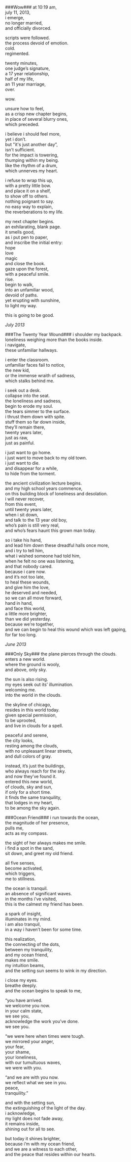 ###Wow###
at 10:19 am,  
july 11, 2013,  
i emerge,  
no longer married,  
and officially divorced.  

scripts were followed.  
the process devoid of emotion.  
cold.  
regimented.  

twenty minutes,  
one judge’s signature,  
a 17 year relationship,  
half of my life,  
an 11 year marriage,  
over.  

wow.  

unsure how to feel,  
as a crisp new chapter begins,  
in place of several blurry ones,  
which preceded.  

i believe i should feel more,  
yet i don’t.  
but "it's just another day”,  
isn't sufficient.  
for the impact is towering,  
thumping within my being.  
like the rhythm of a drum,  
which unnerves my heart.  

i refuse to wrap this up,  
with a pretty little bow.  
and place it on a shelf,  
to show off to others.  
nothing poignant to say.  
no easy way to explain,  
the reverberations to my life.  

my next chapter begins.  
an exhilarating, blank page.  
it smells good,  
as i put pen to paper,  
and inscribe the initial entry:  
hope  
love  
magic  
and close the book.  
gaze upon the forest,  
with a peaceful smile.  
rise.  
begin to walk,  
into an unfamiliar wood,  
devoid of paths.  
yet erupting with sunshine,  
to light my way.  

this is going to be good.  

_July 2013_  

###The Twenty Year Wound###
i shoulder my backpack.  
loneliness weighing more than the books inside.  
i navigate,  
these unfamiliar hallways.  

i enter the classroom.  
unfamiliar faces fail to notice,  
the new kid,  
or the immense wraith of sadness,  
which stalks behind me.  

i seek out a desk.  
collapse into the seat.  
the loneliness and sadness,  
begin to erode my soul.  
the tears simmer to the surface.  
i thrust them down with spite.  
stuff them so far down inside,  
they’ll remain there,  
twenty years later,  
just as raw,  
just as painful.  

i just want to go home.  
i just want to move back to my old town.  
i just want to die.  
and disappear for a while,  
to hide from the torment.  

the ancient civilization lecture begins.  
and my high school years commence,  
on this building block of loneliness and desolation.  
i will never recover,  
from this event,  
until twenty years later,  
when i sit down,  
and talk to the 13 year old boy,  
who’s pain is still very real,  
and who’s fears haunt this grown man today.  

so i take his hand,  
and lead him down these dreadful halls once more,  
and i try to tell him,  
what i wished someone had told him,  
when he felt no one was listening,  
and that nobody cared.  
because i care now.  
and it’s not too late,  
to heal these wounds,  
and give him the love,  
he deserved and needed,  
so we can all move forward,  
hand in hand,  
and face this world,  
a little more brighter,  
than we did yesterday.  
because we’re together,  
and we can begin to heal  this wound which was left gaping,  
for far too long.  

_June 2013_  

###Only Sky###
the plane pierces through the clouds.  
enters a new world.  
where the ground is wooly,  
and above, only sky.  

the sun is also rising.  
my eyes seek out its’ illumination.  
welcoming me.  
into the world in the clouds.  

the skyline of chicago,  
resides in this world today.  
given special permission,  
to be uprooted,  
and live in clouds for a spell.  

peaceful and serene,  
the city looks,  
resting among the clouds,  
with no unpleasant linear streets,  
and dull colors of gray.  

instead, it’s just the buildings,  
who always reach for the sky.  
and now they’ve found it.  
entered this new world,  
of clouds, sky and sun,  
if only for a short time.  
it finds the same tranquility,  
that lodges in my heart,  
to be among the sky again.  


###Ocean Friend###
i run towards the ocean,  
the magnitude of her presence,  
pulls me,  
acts as my compass.  

the sight of her always makes me smile.  
i find a spot in the sand,  
sit down, and greet my old friend.  

all five senses,  
become activated,  
which triggers,  
me to stillness.  

the ocean is tranquil.  
an absence of significant waves.  
in the months i’ve visited,  
this is the calmest my friend has been.  

a spark of insight,  
illuminates in my mind.  
i am also tranquil,  
in a way i haven’t been for some time.  

this realization,  
the connecting of the dots,  
between my tranquility,  
and my ocean friend,  
makes me smile.  
my intuition beams,  
and the setting sun seems to wink in my direction.  

i close my eyes.  
breathe deeply.  
and the ocean begins to speak to me,  

“you have arrived.  
we welcome you now.  
in your calm state,  
we see you,  
acknowledge the work you’ve done.  
we see you.  

“we were here when times were tough.  
we mirrored your anger,  
your fear,  
your shame,  
your loneliness,  
with our tumultuous waves,  
we were with you.  

“and we are with you now.  
we reflect what we see in you.  
peace,  
tranquility.”  

and with the setting sun,  
the extinguishing of the light of the day.  
i acknowledge,  
my light does not fade away,  
it remains inside,  
shining out for all to see.  

but today it shines brighter,  
because i’m with my ocean friend,  
and we are a witness to each other,  
and the peace that resides within our hearts.  
